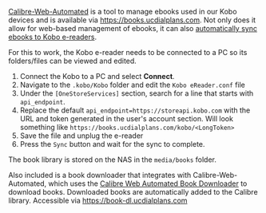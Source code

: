 [Calibre-Web-Automated](https://github.com/crocodilestick/Calibre-Web-Automated) is a tool to manage ebooks used in our Kobo devices and is available via https://books.ucdialplans.com. Not only does it allow for web-based management of ebooks, it can also [automatically sync ebooks to Kobo e-readers](https://github.com/janeczku/calibre-web/wiki/Kobo-Integration).

For this to work, the Kobo e-reader needs to be connected to a PC so its folders/files can be viewed and edited. 
1. Connect the Kobo to a PC and select **Connect**.
2. Navigate to the `.kobo/Kobo` folder and edit the `Kobo eReader.conf` file
3. Under the `[OneStoreServices]` section, search for a line that starts with `api_endpoint`. 
4. Replace the default `api_endpoint=https://storeapi.kobo.com` with the URL and token generated in the user's account section. Will look something like `https://books.ucdialplans.com/kobo/<LongToken>`
5. Save the file and unplug the e-reader
6. Press the `Sync` button and wait for the sync to complete.

The book library is stored on the NAS in the `media/books` folder. 

Also included is a book downloader that integrates with Calibre-Web-Automated, which uses the [Calibre Web Automated Book Downloader](https://github.com/calibrain/calibre-web-automated-book-downloader) to download books. Downloaded books are automatically added to the Calibre library. Accessible via https://book-dl.ucdialplans.com